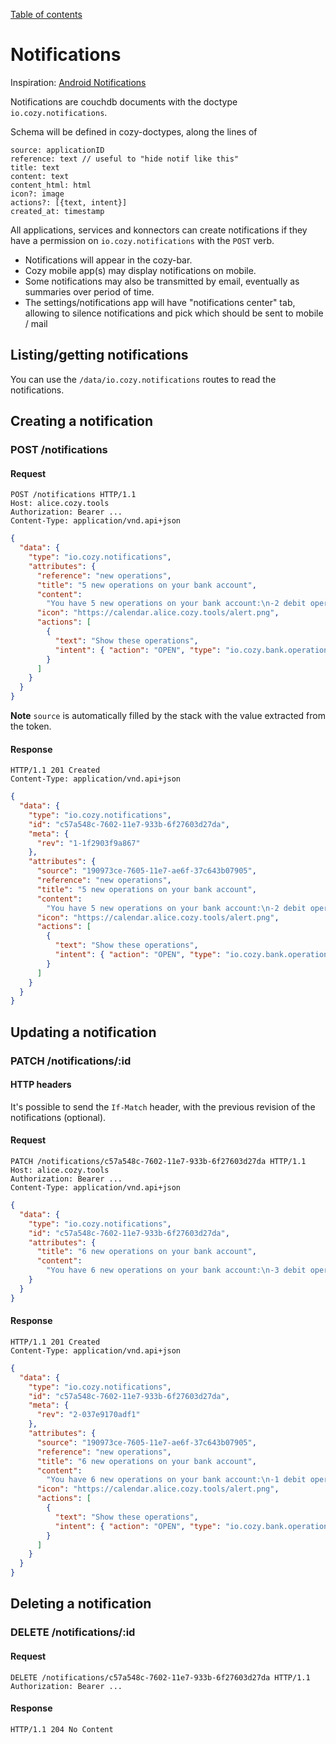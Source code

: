 [Table of contents](README.md#table-of-contents)

# Notifications

Inspiration:
[Android Notifications](https://developer.android.com/guide/topics/ui/notifiers/notifications.html)

Notifications are couchdb documents with the doctype `io.cozy.notifications`.

Schema will be defined in cozy-doctypes, along the lines of

```
source: applicationID
reference: text // useful to "hide notif like this"
title: text
content: text
content_html: html
icon?: image
actions?: [{text, intent}]
created_at: timestamp
```

All applications, services and konnectors can create notifications if they have
a permission on `io.cozy.notifications` with the `POST` verb.

* Notifications will appear in the cozy-bar.
* Cozy mobile app(s) may display notifications on mobile.
* Some notifications may also be transmitted by email, eventually as summaries
  over period of time.
* The settings/notifications app will have "notifications center" tab, allowing
  to silence notifications and pick which should be sent to mobile / mail

## Listing/getting notifications

You can use the `/data/io.cozy.notifications` routes to read the notifications.

## Creating a notification

### POST /notifications

#### Request

```http
POST /notifications HTTP/1.1
Host: alice.cozy.tools
Authorization: Bearer ...
Content-Type: application/vnd.api+json
```

```json
{
  "data": {
    "type": "io.cozy.notifications",
    "attributes": {
      "reference": "new operations",
      "title": "5 new operations on your bank account",
      "content":
        "You have 5 new operations on your bank account:\n-2 debit operations\n-3 credit operations",
      "icon": "https://calendar.alice.cozy.tools/alert.png",
      "actions": [
        {
          "text": "Show these operations",
          "intent": { "action": "OPEN", "type": "io.cozy.bank.operations" }
        }
      ]
    }
  }
}
```

**Note** `source` is automatically filled by the stack with the value extracted
from the token.

#### Response

```http
HTTP/1.1 201 Created
Content-Type: application/vnd.api+json
```

```json
{
  "data": {
    "type": "io.cozy.notifications",
    "id": "c57a548c-7602-11e7-933b-6f27603d27da",
    "meta": {
      "rev": "1-1f2903f9a867"
    },
    "attributes": {
      "source": "190973ce-7605-11e7-ae6f-37c643b07905",
      "reference": "new operations",
      "title": "5 new operations on your bank account",
      "content":
        "You have 5 new operations on your bank account:\n-2 debit operations\n-3 credit operations",
      "icon": "https://calendar.alice.cozy.tools/alert.png",
      "actions": [
        {
          "text": "Show these operations",
          "intent": { "action": "OPEN", "type": "io.cozy.bank.operations" }
        }
      ]
    }
  }
}
```

## Updating a notification

### PATCH /notifications/:id

#### HTTP headers

It's possible to send the `If-Match` header, with the previous revision of the
notifications (optional).

#### Request

```http
PATCH /notifications/c57a548c-7602-11e7-933b-6f27603d27da HTTP/1.1
Host: alice.cozy.tools
Authorization: Bearer ...
Content-Type: application/vnd.api+json
```

```json
{
  "data": {
    "type": "io.cozy.notifications",
    "id": "c57a548c-7602-11e7-933b-6f27603d27da",
    "attributes": {
      "title": "6 new operations on your bank account",
      "content":
        "You have 6 new operations on your bank account:\n-3 debit operations\n-3 credit operations"
    }
  }
}
```

#### Response

```http
HTTP/1.1 201 Created
Content-Type: application/vnd.api+json
```

```json
{
  "data": {
    "type": "io.cozy.notifications",
    "id": "c57a548c-7602-11e7-933b-6f27603d27da",
    "meta": {
      "rev": "2-037e9170adf1"
    },
    "attributes": {
      "source": "190973ce-7605-11e7-ae6f-37c643b07905",
      "reference": "new operations",
      "title": "6 new operations on your bank account",
      "content":
        "You have 6 new operations on your bank account:\n-1 debit operations\n-3 credit operations",
      "icon": "https://calendar.alice.cozy.tools/alert.png",
      "actions": [
        {
          "text": "Show these operations",
          "intent": { "action": "OPEN", "type": "io.cozy.bank.operations" }
        }
      ]
    }
  }
}
```

## Deleting a notification

### DELETE /notifications/:id

#### Request

```http
DELETE /notifications/c57a548c-7602-11e7-933b-6f27603d27da HTTP/1.1
Authorization: Bearer ...
```

#### Response

```http
HTTP/1.1 204 No Content
```
